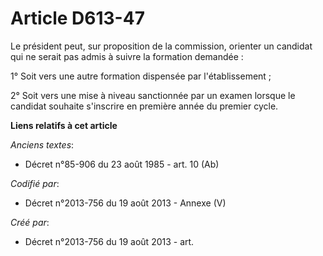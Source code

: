 # Article D613-47

Le président peut, sur proposition de la commission, orienter un candidat qui ne serait pas admis à suivre la formation
demandée :

1° Soit vers une autre formation dispensée par l'établissement ;

2° Soit vers une mise à niveau sanctionnée par un examen lorsque le candidat souhaite s'inscrire en première année du premier
cycle.

**Liens relatifs à cet article**

_Anciens textes_:

  - Décret n°85-906 du 23 août 1985 - art. 10 (Ab)

_Codifié par_:

  - Décret n°2013-756 du 19 août 2013 -  Annexe (V)

_Créé par_:

  - Décret n°2013-756 du 19 août 2013 - art.
